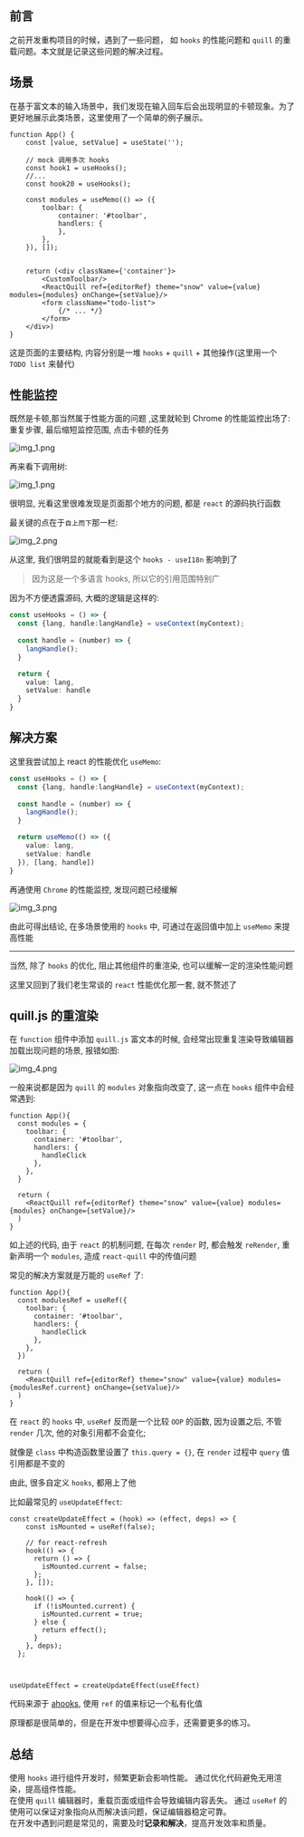 ## 前言

之前开发重构项目的时候，遇到了一些问题， 如 `hooks` 的性能问题和 `quill` 的重载问题。本文就是记录这些问题的解决过程。

## 场景

在基于富文本的输入场景中，我们发现在输入回车后会出现明显的卡顿现象。为了更好地展示此类场景，这里使用了一个简单的例子展示。

```tsx
function App() {
    const [value, setValue] = useState('');

    // mock 调用多次 hooks
    const hook1 = useHooks();
    //...
    const hook20 = useHooks();

    const modules = useMemo(() => ({
        toolbar: {
            container: '#toolbar',
            handlers: {
            },
        },
    }), []);
    

    return (<div className={'container'}>
        <CustomToolbar/>
        <ReactQuill ref={editorRef} theme="snow" value={value} modules={modules} onChange={setValue}/>
        <form className="todo-list">
            {/* ... */}
        </form>
    </div>)
}
```

这是页面的主要结构, 内容分别是一堆 `hooks` + `quill` + 其他操作(这里用一个 `TODO list` 来替代)

## 性能监控

既然是卡顿,那当然属于性能方面的问题 ,这里就轮到 Chrome 的性能监控出场了: 重复步骤, 最后缩短监控范围, 点击卡顿的任务

![img_1.png](images%2Fimg_1.png)


再来看下调用树:

![img_1.png](images%2Fimg_1.png)

很明显, 光看这里很难发现是页面那个地方的问题, 都是 `react` 的源码执行函数

最关键的点在于`自上而下`那一栏:

![img_2.png](images%2Fimg_2.png)

从这里, 我们很明显的就能看到是这个 `hooks - useI18n` 影响到了

> 因为这是一个多语言 hooks, 所以它的引用范围特别广


因为不方便透露源码, 大概的逻辑是这样的:

```ts
const useHooks = () => {
  const {lang, handle:langHandle} = useContext(myContext);
  
  const handle = (number) => {
    langHandle();
  }

  return {
    value: lang,
    setValue: handle
  }
}
```

## 解决方案

这里我尝试加上 react 的性能优化 `useMemo`:

```ts
const useHooks = () => {
  const {lang, handle:langHandle} = useContext(myContext);
  
  const handle = (number) => {
    langHandle();
  }

  return useMemo(() => ({
    value: lang,
    setValue: handle
  }), [lang, handle])
}
```

再通使用 `Chrome` 的性能监控, 发现问题已经缓解

![img_3.png](images%2Fimg_3.png)

由此可得出结论, 在多场景使用的 `hooks` 中, 可通过在返回值中加上 `useMemo` 来提高性能

---

当然, 除了 `hooks` 的优化, 阻止其他组件的重渲染, 也可以缓解一定的渲染性能问题

这里又回到了我们老生常谈的 `react` 性能优化那一套, 就不赘述了

## quill.js 的重渲染

在 `function` 组件中添加 `quill.js` 富文本的时候, 会经常出现重复渲染导致编辑器加载出现问题的场景, 报错如图:

![img_4.png](images%2Fimg_4.png)

一般来说都是因为 `quill` 的 `modules` 对象指向改变了, 这一点在 `hooks` 组件中会经常遇到:

```tsx
function App(){
  const modules = {
    toolbar: {
      container: '#toolbar',
      handlers: {
        handleClick
      },
    },
  }
  
  return (
    <ReactQuill ref={editorRef} theme="snow" value={value} modules={modules} onChange={setValue}/>
  )
}
```

如上述的代码, 由于 `react` 的机制问题, 在每次 `render` 时, 都会触发 `reRender`, 重新声明一个 `modules`, 造成 `react-quill` 中的传值问题

常见的解决方案就是万能的 `useRef` 了:

```tsx
function App(){
  const modulesRef = useRef({
    toolbar: {
      container: '#toolbar',
      handlers: {
        handleClick
      },
    },
  })
  
  return (
    <ReactQuill ref={editorRef} theme="snow" value={value} modules={modulesRef.current} onChange={setValue}/>
  )
}
```

在 `react` 的 `hooks` 中, `useRef` 反而是一个比较 `OOP` 的函数, 因为设置之后, 不管 `render` 几次, 他的对象引用都不会变化;  

就像是 `class` 中构造函数里设置了 `this.query = {}`, 在 `render` 过程中 `query` 值引用都是不变的


由此, 很多自定义 `hooks`, 都用上了他

比如最常见的 `useUpdateEffect`:

```tsx
const createUpdateEffect = (hook) => (effect, deps) => {
    const isMounted = useRef(false);

    // for react-refresh
    hook(() => {
      return () => {
        isMounted.current = false;
      };
    }, []);

    hook(() => {
      if (!isMounted.current) {
        isMounted.current = true;
      } else {
        return effect();
      }
    }, deps);
  };



useUpdateEffect = createUpdateEffect(useEffect)
```

代码来源于 [ahooks](https://github.com/alibaba/hooks/blob/master/packages/hooks/src/useUpdateEffect/index.ts),  使用 `ref` 的值来标记一个私有化值

原理都是很简单的，但是在开发中想要得心应手，还需要更多的练习。


## 总结

使用 `hooks` 进行组件开发时，频繁更新会影响性能。
通过优化代码避免无用渲染，提高组件性能。\
在使用 `quill` 编辑器时，重载页面或组件会导致编辑内容丢失。
通过 `useRef` 的使用可以保证对象指向从而解决该问题，保证编辑器稳定可靠。\
在开发中遇到问题是常见的，需要及时**记录和解决**，提高开发效率和质量。
